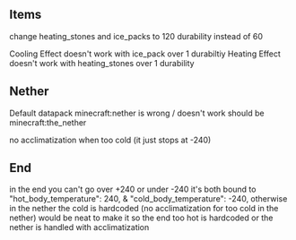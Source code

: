 ## Items

change heating_stones and ice_packs to 120 durability instead of 60

Cooling Effect doesn't work with ice_pack over 1 durabiltiy
Heating Effect doesn't work with heating_stones over 1 durability


## Nether

Default datapack minecraft:nether is wrong / doesn't work
should be minecraft:the_nether

no acclimatization when too cold (it just stops at -240)


## End

in the end you can't go over +240 or under -240
it's both bound to "hot_body_temperature": 240, & "cold_body_temperature": -240,
otherwise in the nether the cold is hardcoded (no acclimatization for too cold in the nether)
would be neat to make it so the end too hot is hardcoded or the nether is handled with acclimatization
